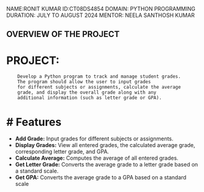 NAME:RONIT KUMAR
ID:CT08DS4854
DOMAIN: PYTHON PROGRAMMING
DURATION: JULY TO AUGUST 2024
MENTOR: NEELA SANTHOSH KUMAR

## OVERVIEW OF THE PROJECT

# PROJECT:
        Develop a Python program to track and manage student grades.
        The program should allow the user to input grades
        for different subjects or assignments, calculate the average 
        grade, and display the overall grade along with any  
        additional information (such as letter grade or GPA).
        
# # Features

- **Add Grade:** Input grades for different subjects or assignments.
- **Display Grades:** View all entered grades, the calculated average grade, corresponding letter grade, and GPA.
- **Calculate Average:** Computes the average of all entered grades.
- **Get Letter Grade:** Converts the average grade to a letter grade based on a standard scale.
- **Get GPA:** Converts the average grade to a GPA based on a standard scale        
   
